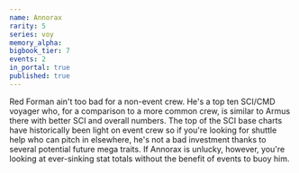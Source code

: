 ```yaml
---
name: Annorax
rarity: 5
series: voy
memory_alpha:
bigbook_tier: 7
events: 2
in_portal: true
published: true
---
```


Red Forman ain't too bad for a non-event crew. He's a top ten SCI/CMD voyager who, for a comparison to a more common crew, is similar to Armus there with better SCI and overall numbers. The top of the SCI base charts have historically been light on event crew so if you're looking for shuttle help who can pitch in elsewhere, he's not a bad investment thanks to several potential future mega traits. If Annorax is unlucky, however, you're looking at ever-sinking stat totals without the benefit of events to buoy him.
